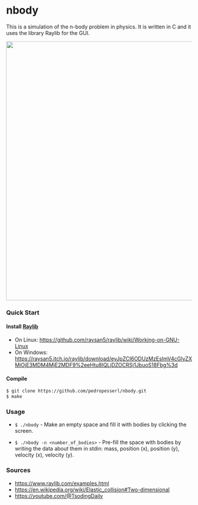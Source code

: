 # nbody

This is a simulation of the n-body problem in physics. It is written in C and it uses
the library Raylib for the GUI.

<img src="example.gif" width="700">

### Quick Start

#### Install [Raylib](https://raylib.com)

- On Linux: https://github.com/raysan5/raylib/wiki/Working-on-GNU-Linux
- On Windows: https://raysan5.itch.io/raylib/download/eyJpZCI6ODUzMzEsImV4cGlyZXMiOjE3MDM4MjE2MDF9%2eeHtu8IQLjDZOCRSj1JbuoS18Fbg%3d

#### Compile

```bash
$ git clone https://github.com/pedropesserl/nbody.git
$ make
```

### Usage

- `$ ./nbody` - Make an empty space and fill it with bodies by clicking the screen.

- `$ ./nbody -n <number_of_bodies>` - Pre-fill the space with bodies by writing the data about them in stdin: mass, position (x), position (y), velocity (x), velocity (y).

### Sources

- https://www.raylib.com/examples.html
- https://en.wikipedia.org/wiki/Elastic_collision#Two-dimensional
- https://youtube.com/@TsodingDaily
